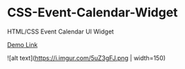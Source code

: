 # CSS-Event-Calendar-Widget
HTML/CSS Event Calendar UI Widget

[Demo Link](bit.ly/2ooqflr)
 
![alt text](https://i.imgur.com/5uZ3gFJ.png | width=150)
